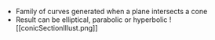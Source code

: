 - Family of curves generated when a plane intersects a cone
- Result can be elliptical, parabolic or hyperbolic
![[conicSectionIllust.png]]